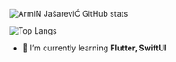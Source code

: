 ![ArmiN JašareviĆ GitHub stats](https://github-readme-stats.vercel.app/api?username=home-22&count_private=true&show_icons=true)

 ![Top Langs](https://github-readme-stats.vercel.app/api/top-langs/?username=home-22&layout=compact)

 - 🌱 I’m currently learning **Flutter, SwiftUI**
